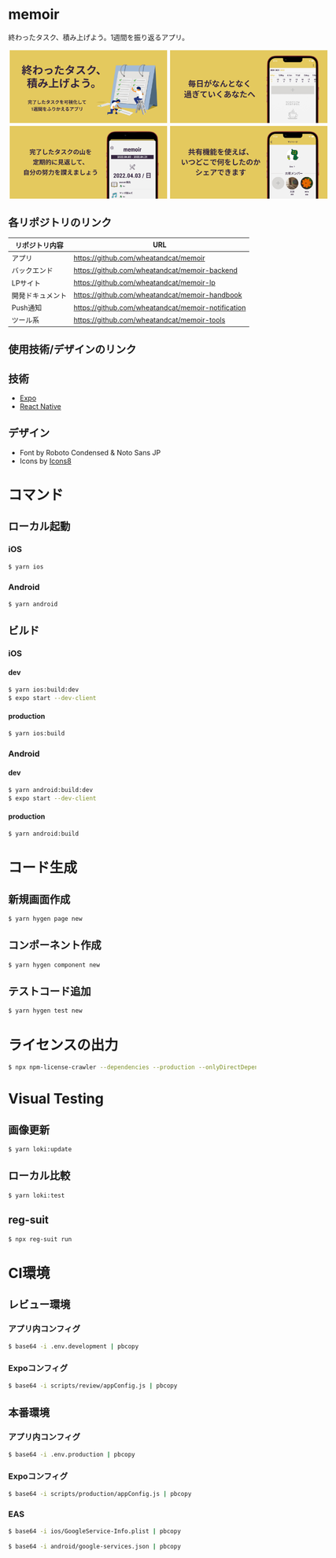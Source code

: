 # memoir

終わったタスク、積み上げよう。1週間を振り返るアプリ。

<div style="display:flex">
    <img src="./doc/001.jpg" width="320" style="padding:3px"/>
    <img src="./doc/002.jpg" width="320" style="padding:3px"/>
</div>
<div style="display:flex">
    <img src="./doc/003.jpg" width="320" style="padding:3px"/>
    <img src="./doc/004.jpg" width="320" style="padding:3px"/>
</div>


## 各リポジトリのリンク

|  リポジトリ内容  |  URL  |
| ---- | ---- |
|  アプリ  |  https://github.com/wheatandcat/memoir  |
|  バックエンド  |  https://github.com/wheatandcat/memoir-backend  |
|  LPサイト  |  https://github.com/wheatandcat/memoir-lp  |
|  開発ドキュメント  |  https://github.com/wheatandcat/memoir-handbook  |
|  Push通知  |  https://github.com/wheatandcat/memoir-notification  |
|  ツール系  |  https://github.com/wheatandcat/memoir-tools  |


## 使用技術/デザインのリンク

## 技術

 - [Expo](https://expo.io/)
 - [React Native](https://reactnative.dev/)

## デザイン
 - Font by Roboto Condensed & Noto Sans JP
 - Icons by [Icons8](https://icons8.jp/)


# コマンド

## ローカル起動

### iOS 

```bash
$ yarn ios
```


### Android

```bash
$ yarn android
```


## ビルド

### iOS

#### dev

```bash
$ yarn ios:build:dev
$ expo start --dev-client
```

#### production

```bash
$ yarn ios:build
```

### Android

#### dev

```bash
$ yarn android:build:dev
$ expo start --dev-client
```

#### production

```bash
$ yarn android:build
```


# コード生成

## 新規画面作成
```bash
$ yarn hygen page new
```

## コンポーネント作成
```bash
$ yarn hygen component new
```

## テストコード追加
```bash
$ yarn hygen test new
```

# ライセンスの出力

```bash
$ npx npm-license-crawler --dependencies --production --onlyDirectDependencies --omitVersion --json ./src/licenses.json
```

# Visual Testing

## 画像更新 

```bash
$ yarn loki:update
```

## ローカル比較

```bash
$ yarn loki:test
```

## reg-suit

```bash
$ npx reg-suit run
```

# CI環境

## レビュー環境

### アプリ内コンフィグ 

```bash
$ base64 -i .env.development | pbcopy
```

### Expoコンフィグ
```bash
$ base64 -i scripts/review/appConfig.js | pbcopy
```

## 本番環境

### アプリ内コンフィグ 

```bash
$ base64 -i .env.production | pbcopy
```


### Expoコンフィグ
```bash
$ base64 -i scripts/production/appConfig.js | pbcopy
```

### EAS

```bash
$ base64 -i ios/GoogleService-Info.plist | pbcopy
```

```bash
$ base64 -i android/google-services.json | pbcopy
```